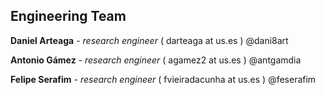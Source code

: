## Engineering Team

**Daniel Arteaga** - *research engineer* ( darteaga at us.es ) @dani8art

**Antonio Gámez** - *research engineer* ( agamez2 at us.es ) @antgamdia

**Felipe Serafim** - *research engineer* ( fvieiradacunha at us.es ) @feserafim